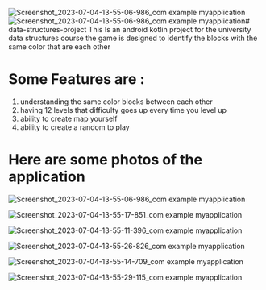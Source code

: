 ![Screenshot_2023-07-04-13-55-06-986_com example myapplication](https://github.com/AbolfazlAslani/data-structures-project/assets/40968040/654121a2-869d-482b-a52c-9cef3de4f0a1)![Screenshot_2023-07-04-13-55-06-986_com example myapplication](https://github.com/AbolfazlAslani/data-structures-project/assets/40968040/84817f56-78ab-4639-9572-a2b5bbf5b063)# data-structures-project
This Is an android kotlin project for the university data structures course
the game is designed to identify the blocks with the same color that are each other

# Some Features are : 
1. understanding the same color blocks between each other
2. having 12 levels that difficulty goes up every time you level up
3. ability to create map yourself
4. ability to create a random to play
   
# Here are some photos of the application

![Screenshot_2023-07-04-13-55-06-986_com example myapplication](https://github.com/AbolfazlAslani/data-structures-project/assets/40968040/b805529d-9cc3-47e0-a4f8-a636a9edb5a7)

![Screenshot_2023-07-04-13-55-17-851_com example myapplication](https://github.com/AbolfazlAslani/data-structures-project/assets/40968040/ee077a85-71f8-4b2b-9518-f9c5e3664378)

![Screenshot_2023-07-04-13-55-11-396_com example myapplication](https://github.com/AbolfazlAslani/data-structures-project/assets/40968040/1333d10a-0758-4dc2-a4e4-305af30fecab)

![Screenshot_2023-07-04-13-55-26-826_com example myapplication](https://github.com/AbolfazlAslani/data-structures-project/assets/40968040/6fc2b7d4-4967-4043-a3ff-bbb61d168786)

![Screenshot_2023-07-04-13-55-14-709_com example myapplication](https://github.com/AbolfazlAslani/data-structures-project/assets/40968040/52a66975-6c8b-48e6-a968-aab2d84095b9)

![Screenshot_2023-07-04-13-55-29-115_com example myapplication](https://github.com/AbolfazlAslani/data-structures-project/assets/40968040/b9e1133d-b786-432c-81ae-9bd29ca741a7)

